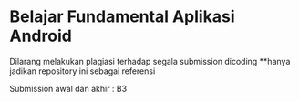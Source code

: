 # Belajar Fundamental Aplikasi Android
Dilarang melakukan plagiasi terhadap segala submission dicoding
**hanya jadikan repository ini sebagai referensi

Submission awal dan akhir : B3